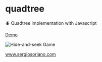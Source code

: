 # quadtree
:beetle: Quadtree implementation with Javascript

[Demo](https://sergiss.github.io/quadtree/)

![Hide-and-seek Game](https://github.com/sergiss/quadtree/blob/master/quadtree.gif?raw=true)

www.sergiosoriano.com
